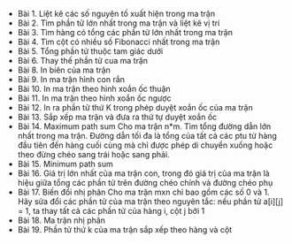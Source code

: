 - Bài 1.  Liệt kê các số nguyên tố xuất hiện trong ma trận
- Bài 2.  Tìm phần tử lớn nhất trong ma trận và liệt kê vị trí
- Bài 3. Tìm hàng có tổng các phần tử lớn nhất trong ma trận
- Bài 4. Tìm cột có nhiều số Fibonacci nhất trong ma trận
- Bài 5. Tổng phần tử thuộc tam giác dưới
- Bài 6. Thay thế phần tử cua ma trận
- Bài 8. In biên của ma trận
- Bài 9. In ma trận hình con rắn
- Bài 10. In ma trận theo hình xoắn ốc thuận
- Bài 11. In ma trận theo hình xoắn ốc ngược
- Bài 12. In ra phần tử thứ K trong phép duyệt xoắn ốc của ma trận
- Bài 13. Sắp xếp ma trận và đưa ra thứ tự duyệt xoắn ốc
- Bài 14. Maximum path sum
Cho ma trận n*m. Tìm tổng đường dẫn lớn nhất trong ma trận. Đường dẫn tối đa là tổng của tất cả các ptu từ hàng đầu tiên đến hàng cuối cùng mà chỉ được phép di chuyển xuống hoặc theo đừng chéo sang trái hoặc sang phải. 
- Bài 15. Minimum path sum
- Bài 16. Giá trị lớn nhất của ma trận con, trong đó giá trị của ma trận là hiệu giữa tổng các phần tử trên đường chéo chính và đường chéo phụ
- Bài 17. Biến đổi nhị phân
Cho ma trận mxn chỉ bao gồm các số 0 và 1. Hãy sửa đổi các phần tử của ma trận theo nguyên tắc: nếu phần tử a[i][j] = 1, ta thay tất cả các phần tử của hàng i, cột j bởi 1
- Bài 18. Ma trận nhị phân
- Bài 19. Phần tử thứ k của ma trận sắp xếp theo hàng và cột
